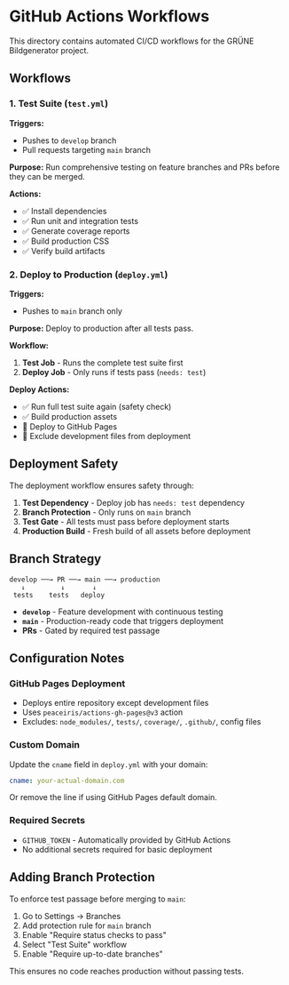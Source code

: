 # GitHub Actions Workflows

This directory contains automated CI/CD workflows for the GRÜNE Bildgenerator project.

## Workflows

### 1. Test Suite (`test.yml`)
**Triggers:**
- Pushes to `develop` branch
- Pull requests targeting `main` branch

**Purpose:** Run comprehensive testing on feature branches and PRs before they can be merged.

**Actions:**
- ✅ Install dependencies
- ✅ Run unit and integration tests
- ✅ Generate coverage reports
- ✅ Build production CSS
- ✅ Verify build artifacts

### 2. Deploy to Production (`deploy.yml`)
**Triggers:**
- Pushes to `main` branch only

**Purpose:** Deploy to production after all tests pass.

**Workflow:**
1. **Test Job** - Runs the complete test suite first
2. **Deploy Job** - Only runs if tests pass (`needs: test`)

**Deploy Actions:**
- ✅ Run full test suite again (safety check)
- ✅ Build production assets
- 🚀 Deploy to GitHub Pages
- 🧹 Exclude development files from deployment

## Deployment Safety

The deployment workflow ensures safety through:

1. **Test Dependency** - Deploy job has `needs: test` dependency
2. **Branch Protection** - Only runs on `main` branch
3. **Test Gate** - All tests must pass before deployment starts
4. **Production Build** - Fresh build of all assets before deployment

## Branch Strategy

```
develop ──→ PR ──→ main ──→ production
   ↓         ↓       ↓
 tests    tests   deploy
```

- **`develop`** - Feature development with continuous testing
- **`main`** - Production-ready code that triggers deployment
- **PRs** - Gated by required test passage

## Configuration Notes

### GitHub Pages Deployment
- Deploys entire repository except development files
- Uses `peaceiris/actions-gh-pages@v3` action
- Excludes: `node_modules/`, `tests/`, `coverage/`, `.github/`, config files

### Custom Domain
Update the `cname` field in `deploy.yml` with your domain:
```yaml
cname: your-actual-domain.com
```

Or remove the line if using GitHub Pages default domain.

### Required Secrets
- `GITHUB_TOKEN` - Automatically provided by GitHub Actions
- No additional secrets required for basic deployment

## Adding Branch Protection

To enforce test passage before merging to `main`:

1. Go to Settings → Branches
2. Add protection rule for `main` branch
3. Enable "Require status checks to pass"
4. Select "Test Suite" workflow
5. Enable "Require up-to-date branches"

This ensures no code reaches production without passing tests.